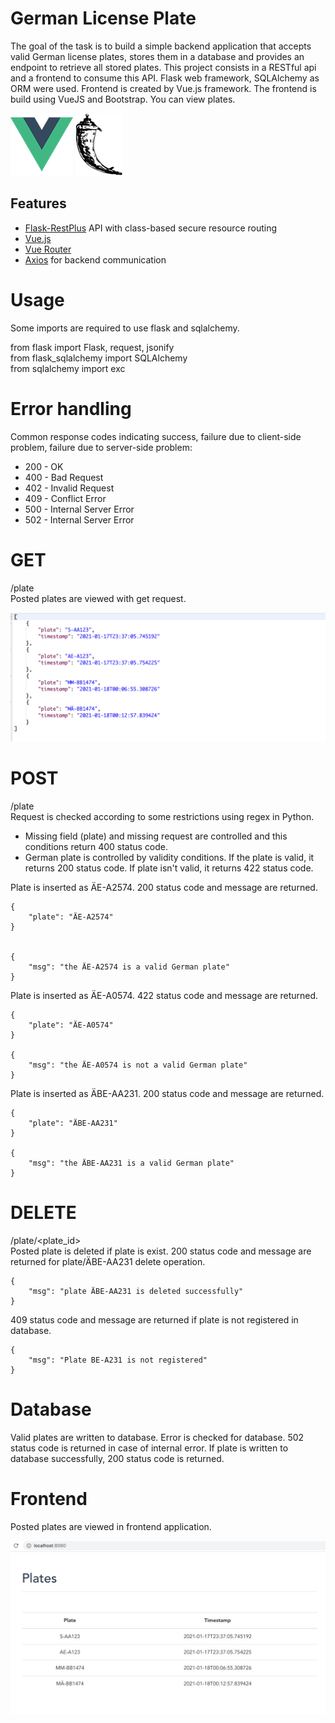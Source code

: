 # German License Plate
The goal of the task is to build a simple backend application that accepts valid German license plates, stores them in a database and provides an endpoint to retrieve all stored plates. This project consists in a RESTful api and a frontend to consume this API. Flask web framework, SQLAlchemy as ORM were used. Frontend is created by Vue.js framework. The frontend is build using VueJS and Bootstrap. You can view plates.

![Vue Logo](/docs/vue-logo.png "Vue Logo") ![Flask Logo](/docs/flask-logo.png "Flask Logo")

## Features
* [Flask-RestPlus](http://flask-restplus.readthedocs.io) API with class-based secure resource routing
* [Vue.js](https://vuejs.org/)
* [Vue Router](https://router.vuejs.org/)
* [Axios](https://github.com/axios/axios/) for backend communication

# Usage
Some imports are required to use flask and sqlalchemy.

from flask import Flask, request, jsonify<br />
from flask_sqlalchemy import SQLAlchemy<br />
from sqlalchemy import exc<br />

# Error handling
Common response codes indicating success, failure due to client-side problem, failure due to server-side problem:
* 200 - OK
* 400 - Bad Request
* 402 - Invalid Request
* 409 - Conflict Error
* 500 - Internal Server Error
* 502 - Internal Server Error

# GET
/plate <br />
Posted plates are viewed with get request.

![Data Structure](/docs/data_structure.png "Data Structure")

# POST
/plate <br />
Request is checked according to some restrictions using regex in Python.
* Missing field (plate) and missing request are controlled and this conditions return 400 status code.
* German plate is controlled by validity conditions. If the plate is valid, it returns 200 status code. If plate isn't valid, it returns 422 status code.

Plate is inserted as ÄE-A2574. 200 status code and message are returned.

	{
		"plate": "ÄE-A2574"
	}


	{
	    "msg": "the ÄE-A2574 is a valid German plate"
	}

Plate is inserted as ÄE-A0574. 422 status code and message are returned.

	{
		"plate": "ÄE-A0574"
	}

	{
	    "msg": "the ÄE-A0574 is not a valid German plate"
	}

Plate is inserted as ÄBE-AA231. 200 status code and message are returned.

	{
		"plate": "ÄBE-AA231"
	}

	{
	    "msg": "the ÄBE-AA231 is a valid German plate"
	}

# DELETE
/plate/<plate_id> <br />
Posted plate is deleted if plate is exist. 
200 status code and message are returned for plate/ÄBE-AA231 delete operation.

	{
	    "msg": "plate ÄBE-AA231 is deleted successfully"
	}

409 status code and message are returned if plate is not registered in database.

	{
	    "msg": "Plate BE-A231 is not registered"
	}
	
# Database
Valid plates are written to database. Error is checked for database. 502 status code is returned in case of internal error. If plate is written to database successfully, 200 status code is returned.

 # Frontend
 Posted plates are viewed in frontend application.
 
 ![Frontend Logo](/docs/frontend.png "Frontend")








